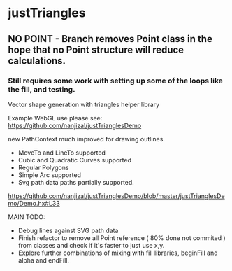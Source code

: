 # justTriangles

## NO POINT - Branch removes Point class in the hope that no Point structure will reduce calculations.
### Still requires some work with setting up some of the loops like the fill, and testing.

Vector shape generation with triangles helper library

Example WebGL use please see:
https://github.com/nanjizal/justTrianglesDemo

new PathContext much improved for drawing outlines.
- MoveTo and LineTo supported
- Cubic and Quadratic Curves supported
- Regular Polygons
- Simple Arc supported
- Svg path data paths partially supported.

https://github.com/nanjizal/justTrianglesDemo/blob/master/justTrianglesDemo/Demo.hx#L33

MAIN TODO:
- Debug lines against SVG path data
- Finish refactor to remove all Point reference ( 80% done not commited ) from classes and check if it's faster to just use x,y.
- Explore further combinations of mixing with fill libraries, beginFill and alpha and endFill.
